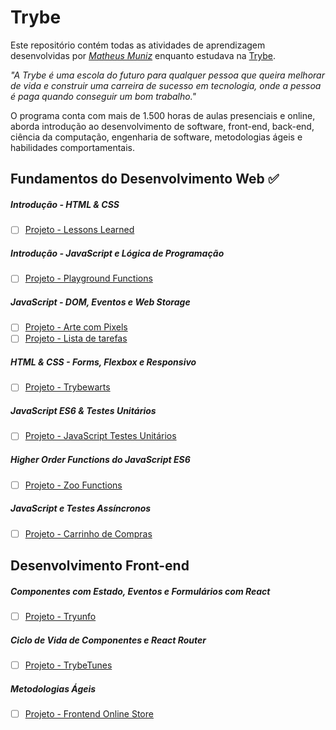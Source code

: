 # Trybe

Este repositório contém todas as atividades de aprendizagem desenvolvidas por _[Matheus Muniz](https://www.linkedin.com/in/matheus-muniz-dev/)_ enquanto estudava na [Trybe](https://www.betrybe.com/).

_"A Trybe é uma escola do futuro para qualquer pessoa que queira melhorar de vida e construir uma carreira de sucesso em tecnologia, onde a pessoa é paga quando conseguir um bom trabalho."_

O programa conta com mais de 1.500 horas de aulas presenciais e online, aborda introdução ao desenvolvimento de software, front-end, back-end, ciência da computação, engenharia de software, metodologias ágeis e habilidades comportamentais.

## Fundamentos do Desenvolvimento Web :white_check_mark:
##### Introdução - HTML & CSS
- [ ] [Projeto - Lessons Learned](https://github.com/tryber/sd-015-a-project-lessons-learned/pull/66)

##### Introdução - JavaScript e Lógica de Programação
- [ ] [Projeto - Playground Functions](https://github.com/tryber/sd-015-a-project-playground-functions/pull/24)

##### JavaScript - DOM, Eventos e Web Storage
- [ ] [Projeto - Arte com Pixels](https://github.com/tryber/sd-015-a-project-pixels-art/pull/31)
- [ ] [Projeto - Lista de tarefas](https://github.com/tryber/sd-015-a-project-todo-list/pull/129)

##### HTML & CSS - Forms, Flexbox e Responsivo
- [ ] [Projeto - Trybewarts](https://github.com/tryber/sd-015-a-project-trybewarts/pull/116)

##### JavaScript ES6 & Testes Unitários
- [ ] [Projeto - JavaScript Testes Unitários](https://github.com/tryber/sd-015-a-project-js-unit-tests/pull/89)

##### Higher Order Functions do JavaScript ES6
- [ ] [Projeto - Zoo Functions](https://github.com/tryber/sd-015-a-project-zoo-functions/pull/21)

##### JavaScript e Testes Assíncronos
- [ ] [Projeto - Carrinho de Compras](https://github.com/tryber/sd-015-a-project-shopping-cart/pull/108)

## Desenvolvimento Front-end
##### Componentes com Estado, Eventos e Formulários com React
- [ ] [Projeto - Tryunfo](https://github.com/tryber/sd-015-a-project-tryunfo/pull/94)

##### Ciclo de Vida de Componentes e React Router
- [ ] [Projeto - TrybeTunes](https://github.com/tryber/sd-015-a-project-trybetunes/pull/93)

##### Metodologias Ágeis
- [ ] [Projeto - Frontend Online Store](https://github.com/tryber/sd-015-a-project-frontend-online-store/pull/315)
